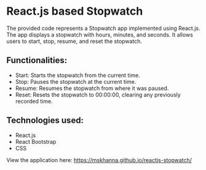 # React.js based Stopwatch
The provided code represents a Stopwatch app implemented using React.js. The app displays a stopwatch with hours, minutes, and seconds. It allows users to start, stop, resume, and reset the stopwatch.

## Functionalities:
- Start: Starts the stopwatch from the current time.
- Stop: Pauses the stopwatch at the current time.
- Resume: Resumes the stopwatch from where it was paused.
- Reset: Resets the stopwatch to 00:00:00, clearing any previously recorded time.

## Technologies used:
- React.js
- React Bootstrap
- CSS

View the application here: https://mskhanna.github.io/reactjs-stopwatch/
